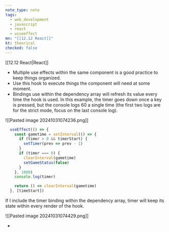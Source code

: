 ```yaml
---
note_type: note
tags:
  - web_development
  - javascript
  - react
  - usseeffect
mn: "[[12.12 React]]"
kt: theorical
checked: false
---
```

[[12.12 React|React]]

- Multiple use effects within the same component is a good practice to keep things organized.
- Use this hook to execute things the component will need at some moment. 
- Bindings use within the dependency array will refresh its value every time the hook is used. In this example, the timer goes down once a key is pressed, but the console logs 60 a single time (the first two logs are for the strict mode, focus on the last console log).

![[Pasted image 20241031074236.png]]

```jsx
  useEffect(() => {
    const gametime = setInterval(() => {
      if (timer > 0 && timerStart) {
        setTimer(prev => prev - 1)
      }
      if (timer === 0) {
        clearInterval(gametime)
        setGameStatus(false)
      }
    }, 1000)
    console.log(timer)

    return () => clearInterval(gametime)
  }, [timeStart])
```
 If I include the timer binding within the dependency array, timer will keep its state within every render of the hook.

![[Pasted image 20241031074429.png]]

- 